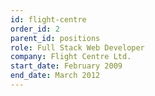 ```yaml
---
id: flight-centre
order_id: 2
parent_id: positions
role: Full Stack Web Developer
company: Flight Centre Ltd.
start_date: February 2009
end_date: March 2012
---
```

